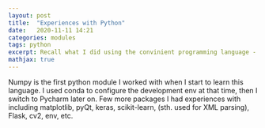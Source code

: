 ```yaml
---
layout: post
title:  "Experiences with Python"
date:   2020-11-11 14:21
categories: modules
tags: python
excerpt: Recall what I did using the convinient programming language - python
mathjax: true
---
```



Numpy is the first python module I worked with when I start to learn this language. I used conda to configure the development env at that time, then I switch to Pycharm later on.
Few more packages I had experiences with including matplotlib, pyQt, keras, scikit-learn, (sth. used for XML parsing), Flask, cv2, env, etc.
